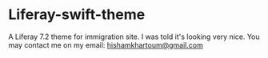 # Liferay-swift-theme
A Liferay 7.2 theme for immigration site. I was told it's looking very nice. You may contact me on my email: hishamkhartoum@gmail.com
